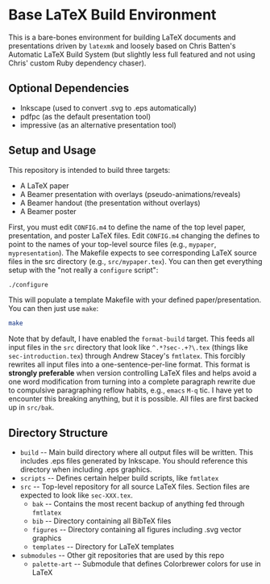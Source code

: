 # Base LaTeX Build Environment

This is a bare-bones environment for building LaTeX documents and
presentations driven by `latexmk` and loosely based on Chris Batten's
Automatic LaTeX Build System (but slightly less full featured and not
using Chris' custom Ruby dependency chaser).

## Optional Dependencies
* Inkscape (used to convert .svg to .eps automatically)
* pdfpc (as the default presentation tool)
* impressive (as an alternative presentation tool)

## Setup and Usage

This repository is intended to build three targets:
* A LaTeX paper
* A Beamer presentation with overlays (pseudo-animations/reveals)
* A Beamer handout (the presentation without overlays)
* A Beamer poster

First, you must edit `CONFIG.m4` to define the name of the top level paper, presentation, and poster LaTeX files. Edit `CONFIG.m4` changing the defines to point to the names of your top-level source files (e.g., `mypaper`, `mypresentation`). The Makefile expects to see corresponding LaTeX source files in the src directory (e.g., `src/mypaper.tex`). You can then get everything setup with the "not really a `configure` script":

```bash
./configure
```

This will populate a template Makefile with your defined paper/presentation. You can then just use `make`:

```bash
make
```

Note that by default, I have enabled the `format-build` target. This
feeds all input files in the `src` directory that look like
`^.*?sec-.+?\.tex` (things like `sec-introduction.tex`) through Andrew
Stacey's `fmtlatex`. This forcibly rewrites all input files into a
one-sentence-per-line format. This format is __strongly preferable__
when version controlling LaTeX files and helps avoid a one word
modification from turning into a complete paragraph rewrite due to
compulsive paragraphing reflow habits, e.g., `emacs` `M-q` tic. I have
yet to encounter this breaking anything, but it is possible. All files are first backed up in `src/bak`.

## Directory Structure

* `build` -- Main build directory where all output files will be written. This includes .eps files generated by Inkscape. You should reference this directory when including .eps graphics.
* `scripts` -- Defines certain helper build scripts, like `fmtlatex`
* `src` -- Top-level repository for all source LaTeX files. Section files are expected to look like `sec-XXX.tex`.
    * `bak` -- Contains the most recent backup of anything fed through `fmtlatex`
    * `bib` -- Directory containing all BibTeX files
    * `figures` -- Directory containing all figures including .svg vector graphics
    * `templates` -- Directory for LaTeX templates
* `submodules` -- Other git repositories that are used by this repo
    * `palette-art` -- Submodule that defines Colorbrewer colors for use in LaTeX
